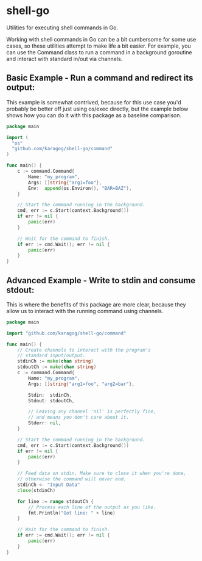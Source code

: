 # shell-go
Utilities for executing shell commands in Go.

Working with shell commands in Go can be a bit cumbersome for some use cases, so these utilities attempt to make life a bit easier. For example, you can use the Command class to run a command in a background goroutine and interact with standard in/out via channels.

## Basic Example - Run a command and redirect its output:

This example is somewhat contrived, because for this use case you'd probably be better off just using os/exec directly, but the example below shows how you can do it with this package as a baseline comparison.

```go
package main

import (
  "os"
  "github.com/karagog/shell-go/command"
)

func main() {
	c := command.Command{
		Name: "my_program",
		Args: []string{"arg1=foo"},
		Env:  append(os.Environ(), "BAR=BAZ"),
	}

	// Start the command running in the background.
	cmd, err := c.Start(context.Background())
	if err != nil {
		panic(err)
	}

	// Wait for the command to finish.
	if err := cmd.Wait(); err != nil {
		panic(err)
	}
}
```

## Advanced Example - Write to stdin and consume stdout:

This is where the benefits of this package are more clear, because they allow us to interact with the running command using channels.

```go
package main

import "github.com/karagog/shell-go/command"

func main() {
	// Create channels to interact with the program's
	// standard input/output.
	stdinCh := make(chan string)
	stdoutCh := make(chan string)
	c := command.Command{
		Name: "my_program",
		Args: []string{"arg1=foo", "arg2=bar"},

		Stdin:  stdinCh,
		Stdout: stdoutCh,

		// Leaving any channel 'nil' is perfectly fine,
		// and means you don't care about it.
		Stderr: nil,
	}

	// Start the command running in the background.
	cmd, err := c.Start(context.Background())
	if err != nil {
		panic(err)
	}

	// Feed data on stdin. Make sure to close it when you're done,
	// otherwise the command will never end.
	stdinCh <- "Input Data"
	close(stdinCh)

	for line := range stdoutCh {
		// Process each line of the output as you like.
		fmt.Println("Got line: " + line)
	}

	// Wait for the command to finish.
	if err := cmd.Wait(); err != nil {
		panic(err)
	}
}
```
